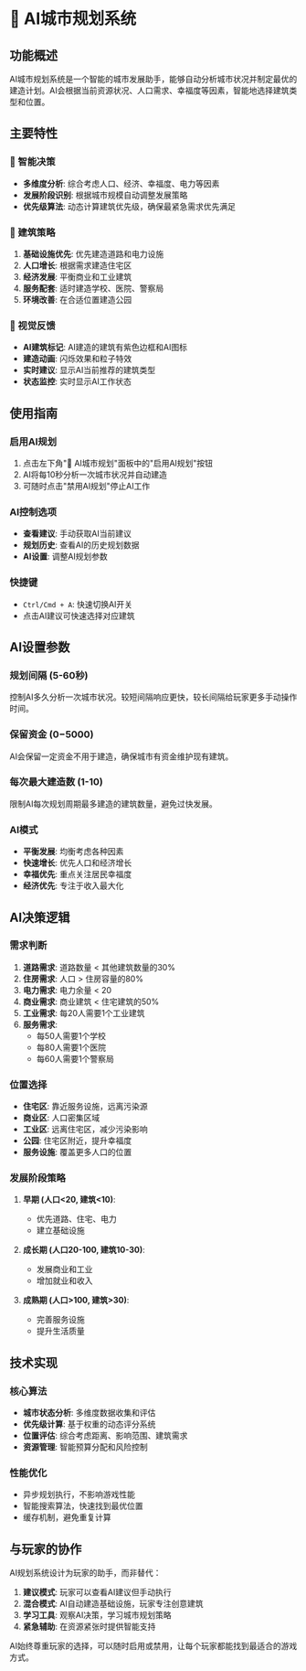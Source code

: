 # 🤖 AI城市规划系统

## 功能概述

AI城市规划系统是一个智能的城市发展助手，能够自动分析城市状况并制定最优的建造计划。AI会根据当前资源状况、人口需求、幸福度等因素，智能地选择建筑类型和位置。

## 主要特性

### 🧠 智能决策
- **多维度分析**: 综合考虑人口、经济、幸福度、电力等因素
- **发展阶段识别**: 根据城市规模自动调整发展策略
- **优先级算法**: 动态计算建筑优先级，确保最紧急需求优先满足

### 🎯 建筑策略
1. **基础设施优先**: 优先建造道路和电力设施
2. **人口增长**: 根据需求建造住宅区
3. **经济发展**: 平衡商业和工业建筑
4. **服务配套**: 适时建造学校、医院、警察局
5. **环境改善**: 在合适位置建造公园

### 🎨 视觉反馈
- **AI建筑标记**: AI建造的建筑有紫色边框和AI图标
- **建造动画**: 闪烁效果和粒子特效
- **实时建议**: 显示AI当前推荐的建筑类型
- **状态监控**: 实时显示AI工作状态

## 使用指南

### 启用AI规划
1. 点击左下角"🤖 AI城市规划"面板中的"启用AI规划"按钮
2. AI将每10秒分析一次城市状况并自动建造
3. 可随时点击"禁用AI规划"停止AI工作

### AI控制选项
- **查看建议**: 手动获取AI当前建议
- **规划历史**: 查看AI的历史规划数据
- **AI设置**: 调整AI规划参数

### 快捷键
- `Ctrl/Cmd + A`: 快速切换AI开关
- 点击AI建议可快速选择对应建筑

## AI设置参数

### 规划间隔 (5-60秒)
控制AI多久分析一次城市状况。较短间隔响应更快，较长间隔给玩家更多手动操作时间。

### 保留资金 ($0-$5000)
AI会保留一定资金不用于建造，确保城市有资金维护现有建筑。

### 每次最大建造数 (1-10)
限制AI每次规划周期最多建造的建筑数量，避免过快发展。

### AI模式
- **平衡发展**: 均衡考虑各种因素
- **快速增长**: 优先人口和经济增长
- **幸福优先**: 重点关注居民幸福度
- **经济优先**: 专注于收入最大化

## AI决策逻辑

### 需求判断
1. **道路需求**: 道路数量 < 其他建筑数量的30%
2. **住房需求**: 人口 > 住房容量的80%
3. **电力需求**: 电力余量 < 20
4. **商业需求**: 商业建筑 < 住宅建筑的50%
5. **工业需求**: 每20人需要1个工业建筑
6. **服务需求**: 
   - 每50人需要1个学校
   - 每80人需要1个医院
   - 每60人需要1个警察局

### 位置选择
- **住宅区**: 靠近服务设施，远离污染源
- **商业区**: 人口密集区域
- **工业区**: 远离住宅区，减少污染影响
- **公园**: 住宅区附近，提升幸福度
- **服务设施**: 覆盖更多人口的位置

### 发展阶段策略
1. **早期 (人口<20, 建筑<10)**: 
   - 优先道路、住宅、电力
   - 建立基础设施
   
2. **成长期 (人口20-100, 建筑10-30)**:
   - 发展商业和工业
   - 增加就业和收入
   
3. **成熟期 (人口>100, 建筑>30)**:
   - 完善服务设施
   - 提升生活质量

## 技术实现

### 核心算法
- **城市状态分析**: 多维度数据收集和评估
- **优先级计算**: 基于权重的动态评分系统
- **位置评估**: 综合考虑距离、影响范围、建筑需求
- **资源管理**: 智能预算分配和风险控制

### 性能优化
- 异步规划执行，不影响游戏性能
- 智能搜索算法，快速找到最优位置
- 缓存机制，避免重复计算

## 与玩家的协作

AI规划系统设计为玩家的助手，而非替代：

1. **建议模式**: 玩家可以查看AI建议但手动执行
2. **混合模式**: AI自动建造基础设施，玩家专注创意建筑
3. **学习工具**: 观察AI决策，学习城市规划策略
4. **紧急辅助**: 在资源紧张时提供智能支持

AI始终尊重玩家的选择，可以随时启用或禁用，让每个玩家都能找到最适合的游戏方式。 